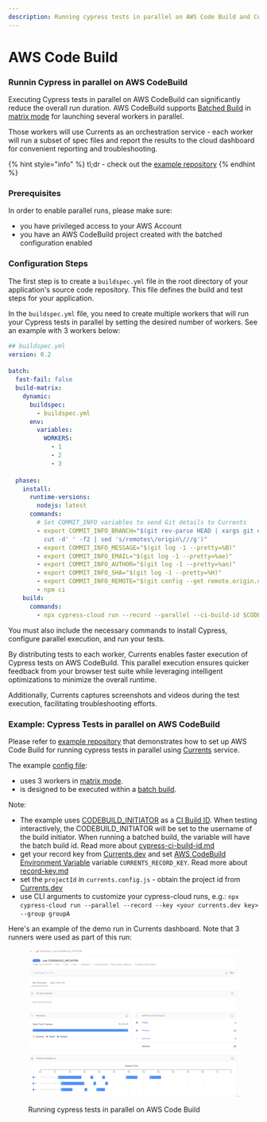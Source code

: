 ```yaml
---
description: Running cypress tests in parallel on AWS Code Build and Currents dashboard
---
```


# AWS Code Build

### **Runnin Cypress in parallel on AWS CodeBuild**

Executing Cypress tests in parallel on AWS CodeBuild can significantly reduce the overall run duration. AWS CodeBuild supports [Batched Build](https://docs.aws.amazon.com/codebuild/latest/userguide/batch-build.html) in [matrix mode](https://docs.aws.amazon.com/codebuild/latest/userguide/batch-build.html#batch\_build\_matrix) for launching several workers in parallel.&#x20;

Those workers will use Currents as an orchestration service - each worker will run a subset of spec files and report the results to the cloud dashboard for convenient reporting and troubleshooting.

{% hint style="info" %}
tl;dr - check out the [example repository](https://github.com/currents-dev/aws-codebuild-example)&#x20;
{% endhint %}

### Prerequisites

In order to enable parallel runs, please make sure:

* you have privileged access to your AWS Account
* you have an AWS CodeBuild project created with the batched configuration enabled

### Configuration Steps

The first step is to create a `buildspec.yml` file in the root directory of your application's source code repository. This file defines the build and test steps for your application.&#x20;

In the `buildspec.yml` file, you need to create multiple workers that will run your Cypress tests in parallel by setting the desired number of workers. See an example with 3 workers below:&#x20;

```yaml
## buildspec.yml
version: 0.2

batch:
  fast-fail: false
  build-matrix:
    dynamic:
      buildspec:
        - buildspec.yml
      env:
        variables:
          WORKERS:
            - 1
            - 2
            - 3

  phases:
    install:
      runtime-versions:
        nodejs: latest
      commands:
        # Set COMMIT_INFO variables to send Git details to Currents
        - export COMMIT_INFO_BRANCH="$(git rev-parse HEAD | xargs git name-rev |
          cut -d' ' -f2 | sed 's/remotes\/origin\///g')"
        - export COMMIT_INFO_MESSAGE="$(git log -1 --pretty=%B)"
        - export COMMIT_INFO_EMAIL="$(git log -1 --pretty=%ae)"
        - export COMMIT_INFO_AUTHOR="$(git log -1 --pretty=%an)"
        - export COMMIT_INFO_SHA="$(git log -1 --pretty=%H)"
        - export COMMIT_INFO_REMOTE="$(git config --get remote.origin.url)"
        - npm ci
    build:
      commands:
        - npx cypress-cloud run --record --parallel --ci-build-id $CODEBUILD_INITIATOR
```

You must also include the necessary commands to install Cypress, configure parallel execution, and run your tests.

By distributing tests to each worker, Currents enables faster execution of Cypress tests on AWS CodeBuild. This parallel execution ensures quicker feedback from your browser test suite while leveraging intelligent optimizations to minimize the overall runtime.

Additionally, Currents captures screenshots and videos during the test execution, facilitating troubleshooting efforts.

### Example:  Cypress Tests in parallel on AWS CodeBuild

Please refer to [example repository](https://github.com/currents-dev/aws-codebuild-example) that demonstrates how to set up AWS Code Build for running cypress tests in parallel using [Currents](https://currents.dev) service.

The example [config file](https://github.com/currents-dev/aws-codebuild-example/blob/main/buildspec.yml):

* uses 3 workers in [matrix mode](https://docs.aws.amazon.com/codebuild/latest/userguide/batch-build.html#batch\_build\_matrix).&#x20;
* is designed to be executed within a [batch build](https://docs.aws.amazon.com/codebuild/latest/userguide/batch-build.html).

Note:

* The example uses [CODEBUILD\_INITIATOR](https://docs.aws.amazon.com/codebuild/latest/userguide/build-env-ref-env-vars.html) as a [CI Build ID](https://currents.dev/readme/guides/cypress-ci-build-id). When testing interactively, the CODEBUILD\_INITIATOR will be set to the username of the build initiator. When running a batched build, the variable will have the batch build id. Read more about [cypress-ci-build-id.md](../guides/cypress-ci-build-id.md "mention")
* get your record key from [Currents.dev](https://app.currents.dev/) and set [AWS CodeBuild Environment Variable](https://docs.aws.amazon.com/codebuild/latest/userguide/change-project-console.html#change-project-console-environment) variable `CURRENTS_RECORD_KEY`. Read more about [record-key.md](../guides/record-key.md "mention")
* set the `projectId` in `currents.config.js` - obtain the project id from [Currents.dev](https://app.currents.dev/)
* use CLI arguments to customize your cypress-cloud runs, e.g.: `npx cypress-cloud run --parallel --record --key <your currents.dev key> --group groupA`

Here's an example of the demo run in Currents dashboard. Note that 3 runners were used as part of this run:

<figure><img src="../.gitbook/assets/Screenshot 2023-05-17 at 14.29.28.png" alt=""><figcaption><p>Running cypress tests in parallel on AWS Code Build</p></figcaption></figure>
